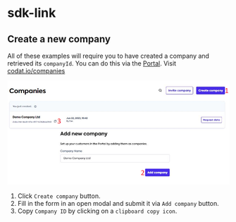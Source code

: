 # sdk-link

<h2 id='create-company'>Create a new company</h2>

All of these examples will require you to have created a company and retrieved its `companyId`. You can do this via the [Portal](https://app.codat.io/).
Visit [codat.io/companies](https://app.codat.io/companies)


![Create Company](./public/new-company.png "Create New Company")


1. Click `Create company` button.
2. Fill in the form in an open modal and submit it via `Add company` button.
3. Copy `Company ID` by clicking on a `clipboard copy icon`.
